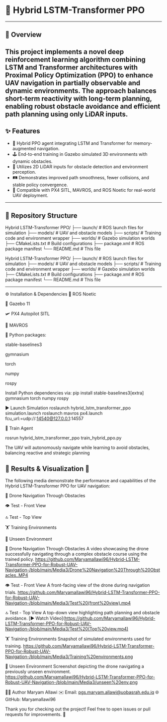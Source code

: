 # 🚁 Hybrid LSTM-Transformer PPO  
---
## 📝 **Overview**  
This project implements a novel deep reinforcement learning algorithm combining LSTM and Transformer architectures with Proximal Policy Optimization (PPO) to enhance UAV navigation in partially observable and dynamic environments. The approach balances short-term reactivity with long-term planning, enabling robust obstacle avoidance and efficient path planning using only LiDAR inputs.
---
## ✨ **Features**  
- 🔄 Hybrid PPO agent integrating LSTM and Transformer for memory-augmented navigation.  
- 🕹️ End-to-end training in Gazebo simulated 3D environments with dynamic obstacles.  
- 📡 Utilizes 2D LiDAR inputs for obstacle detection and environment perception.  
- 🛤️ Demonstrates improved path smoothness, fewer collisions, and stable policy convergence.  
- 🤖 Compatible with PX4 SITL, MAVROS, and ROS Noetic for real-world UAV deployment.

---

## 📂 **Repository Structure**

Hybrid LSTM-Transformer PPO/
├── launch/ # ROS launch files for simulation
├── models/ # UAV and obstacle models
├── scripts/ # Training code and environment wrapper
├── worlds/ # Gazebo simulation worlds
├── CMakeLists.txt # Build configurations
├── package.xml # ROS package manifest
└── README.md # This file


Hybrid LSTM-Transformer PPO/
├── launch/ # ROS launch files for simulation
├── models/ # UAV and obstacle models
├── scripts/ # Training code and environment wrapper
├── worlds/ # Gazebo simulation worlds
├── CMakeLists.txt # Build configurations
├── package.xml # ROS package manifest
└── README.md # This file

---

⚙️ Installation & Dependencies
🐢 ROS Noetic

🌌 Gazebo 11

🛩️ PX4 Autopilot SITL

🚀 MAVROS

🐍 Python packages:

stable-baselines3

gymnasium

torch

numpy

rospy

Install Python dependencies via:
pip install stable-baselines3[extra] gymnasium torch numpy rospy


▶️ Launch Simulation
roslaunch hybrid_lstm_transformer_ppo simulation.launch
roslaunch mavros px4.launch fcu_url:=udp://:14540@127.0.0.1:14557


🤖 Train Agent

rosrun hybrid_lstm_transformer_ppo train_hybrid_ppo.py

The UAV will autonomously navigate while learning to avoid obstacles, balancing reactive and strategic planning


## 📂 Results & Visualization 📸
The following media demonstrate the performance and capabilities of the Hybrid LSTM-Transformer PPO for UAV navigation:

🎯 Drone Navigation Through Obstacles

👁️ Test - Front View

🔝 Test - Top View

🏋️ Training Environments

🌟 Unseen Environment


🎯 Drone Navigation Through Obstacles
A video showcasing the drone successfully navigating through a complex obstacle course using the trained policy.
https://github.com/Maryamallawi96/Hybrid-LSTM-Transformer-PPO-for-Robust-UAV-Navigation-/blob/main/Media3/Drone%20Navigation%20Through%20Obstacles..MP4


👁️ Test - Front View
A front-facing view of the drone during navigation trials.
https://github.com/Maryamallawi96/Hybrid-LSTM-Transformer-PPO-for-Robust-UAV-Navigation-/blob/main/Media3/Test%20(front%20view).mp4

🔝 Test - Top View
A top-down view highlighting path planning and obstacle avoidance.
[▶️ Watch Video](https://github.com/Maryamallawi96/Hybrid-LSTM-Transformer-PPO-for-Robust-UAV-Navigation-/blob/main/Media3/Test%20(Top%20view.mp4)

🏋️ Training Environments
Snapshot of simulated environments used for training.
https://github.com/Maryamallawi96/Hybrid-LSTM-Transformer-PPO-for-Robust-UAV-Navigation-/blob/main/Media3/Training%20environments.png


🌟 Unseen Environment
Screenshot depicting the drone navigating a previously unseen environment.
https://github.com/Maryamallawi96/Hybrid-LSTM-Transformer-PPO-for-Robust-UAV-Navigation-/blob/main/Media3/unseen%20env.png


👩‍💻 Author
Maryam Allawi
✉️ Email: pgs.maryam.allawi@uobasrah.edu.iq
🌐 GitHub: Maryamallawi96

Thank you for checking out the project! Feel free to open issues or pull requests for improvements. 🚀


